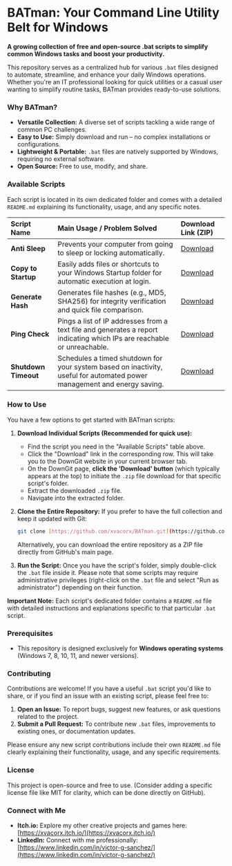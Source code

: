 # BATman: Your Command Line Utility Belt for Windows

**A growing collection of free and open-source .bat scripts to simplify common Windows tasks and boost your productivity.**

This repository serves as a centralized hub for various `.bat` files designed to automate, streamline, and enhance your daily Windows operations. Whether you're an IT professional looking for quick utilities or a casual user wanting to simplify routine tasks, BATman provides ready-to-use solutions.

### Why BATman?

* **Versatile Collection:** A diverse set of scripts tackling a wide range of common PC challenges.
* **Easy to Use:** Simply download and run – no complex installations or configurations.
* **Lightweight & Portable:** `.bat` files are natively supported by Windows, requiring no external software.
* **Open Source:** Free to use, modify, and share.

### Available Scripts

Each script is located in its own dedicated folder and comes with a detailed `README.md` explaining its functionality, usage, and any specific notes.

| Script Name | Main Usage / Problem Solved | Download Link (ZIP) |
| :---------------- | :--------------------------------------------------------- | :--------------------------------------------------------------------------------------------------------------------- |
| **Anti Sleep** | Prevents your computer from going to sleep or locking automatically. | [Download](https://minhaskamal.github.io/DownGit/#/home?url=https:%2F%2Fgithub.com%2Fxvacorx%2FBATman%2Ftree%2Fmain%2FAnti%20Sleep) |
| **Copy to Startup** | Easily adds files or shortcuts to your Windows Startup folder for automatic execution at login. | [Download](https://minhaskamal.github.io/DownGit/#/home?url=https:%2F%2Fgithub.com%2Fxvacorx%2FBATman%2Ftree%2Fmain%2FCopy%20to%20Startup) |
| **Generate Hash** | Generates file hashes (e.g., MD5, SHA256) for integrity verification and quick file comparison. | [Download](https://minhaskamal.github.io/DownGit/#/home?url=https:%2F%2Fgithub.com%2Fxvacorx%2FBATman%2Ftree%2Fmain%2FGenerate%20Hash) |
| **Ping Check** | Pings a list of IP addresses from a text file and generates a report indicating which IPs are reachable or unreachable. | [Download](https://minhaskamal.github.io/DownGit/#/home?url=https:%2F%2Fgithub.com%2Fxvacorx%2FBATman%2Ftree%2Fmain%2FPing%20Check) |
| **Shutdown Timeout** | Schedules a timed shutdown for your system based on inactivity, useful for automated power management and energy saving. | [Download](https://minhaskamal.github.io/DownGit/#/home?url=https:%2F%2Fgithub.com%2Fxvacorx%2FBATman%2Ftree%2Fmain%2FShutdown%20Timeout) |

### How to Use

You have a few options to get started with BATman scripts:

1.  **Download Individual Scripts (Recommended for quick use):**
    * Find the script you need in the "Available Scripts" table above.
    * Click the "Download" link in the corresponding row. This will take you to the DownGit website in your current browser tab.
    * On the DownGit page, **click the 'Download' button** (which typically appears at the top) to initiate the `.zip` file download for that specific script's folder.
    * Extract the downloaded `.zip` file.
    * Navigate into the extracted folder.

2.  **Clone the Entire Repository:**
    If you prefer to have the full collection and keep it updated with Git:
    ```bash
    git clone [https://github.com/xvacorx/BATman.git](https://github.com/xvacorx/BATman.git)
    ```
    Alternatively, you can download the entire repository as a ZIP file directly from GitHub's main page.

3.  **Run the Script:**
    Once you have the script's folder, simply double-click the `.bat` file inside it. Please note that some scripts may require administrative privileges (right-click on the `.bat` file and select "Run as administrator") depending on their function.

**Important Note:** Each script's dedicated folder contains a `README.md` file with detailed instructions and explanations specific to that particular `.bat` script.

### Prerequisites

* This repository is designed exclusively for **Windows operating systems** (Windows 7, 8, 10, 11, and newer versions).

### Contributing

Contributions are welcome! If you have a useful `.bat` script you'd like to share, or if you find an issue with an existing script, please feel free to:

1.  **Open an Issue:** To report bugs, suggest new features, or ask questions related to the project.
2.  **Submit a Pull Request:** To contribute new `.bat` files, improvements to existing ones, or documentation updates.

Please ensure any new script contributions include their own `README.md` file clearly explaining their functionality, usage, and any specific requirements.

### License

This project is open-source and free to use. (Consider adding a specific license file like MIT for clarity, which can be done directly on GitHub).

### Connect with Me

* **Itch.io:** Explore my other creative projects and games here: [https://xvacorx.itch.io/](https://xvacorx.itch.io/)
* **LinkedIn:** Connect with me professionally: [https://www.linkedin.com/in/victor-g-sanchez/](https://www.linkedin.com/in/victor-g-sanchez/)
